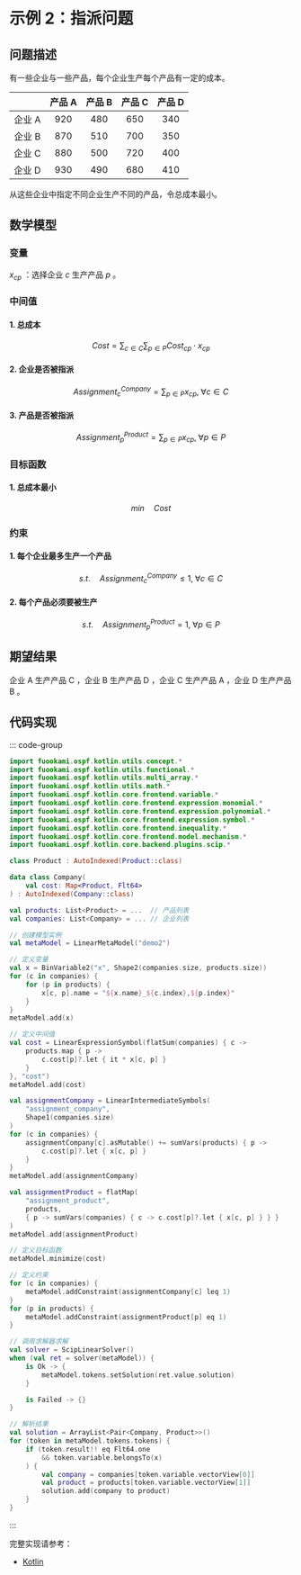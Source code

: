# 示例 2：指派问题

## 问题描述

有一些企业与一些产品，每个企业生产每个产品有一定的成本。

|        | 产品 A | 产品 B | 产品 C | 产品 D |
| :----: | :----: | :----: | :----: | :----: |
| 企业 A | $920$  | $480$  | $650$  | $340$  |
| 企业 B | $870$  | $510$  | $700$  | $350$  |
| 企业 C | $880$  | $500$  | $720$  | $400$  |
| 企业 D | $930$  | $490$  | $680$  | $410$  |

从这些企业中指定不同企业生产不同的产品，令总成本最小。

## 数学模型

### 变量

$x_{cp}$ ：选择企业 $c$ 生产产品 $p$ 。

### 中间值

#### 1. 总成本

$$
Cost = \sum_{c \in C} \sum_{p \in P} Cost_{cp} \cdot x_{cp}
$$

#### 2. 企业是否被指派

$$
Assignment^{Company}_{c} = \sum_{p \in P} x_{cp}, \; \forall c \in C
$$

#### 3. 产品是否被指派

$$
Assignment^{Product}_{p} = \sum_{p \in P} x_{cp}, \; \forall p \in P
$$

### 目标函数

#### 1. 总成本最小

$$
min \quad Cost
$$

### 约束

#### 1. 每个企业最多生产一个产品

$$
s.t. \quad Assignment^{Company}_{c} \leq 1, \; \forall c \in C
$$

#### 2. 每个产品必须要被生产

$$
s.t. \quad Assignment^{Product}_{p} = 1, \; \forall p \in P
$$

## 期望结果

企业 A 生产产品 C ，企业 B 生产产品 D ，企业 C 生产产品 A ，企业 D 生产产品 B 。

## 代码实现

::: code-group

```kotlin
import fuookami.ospf.kotlin.utils.concept.*
import fuookami.ospf.kotlin.utils.functional.*
import fuookami.ospf.kotlin.utils.multi_array.*
import fuookami.ospf.kotlin.utils.math.*
import fuookami.ospf.kotlin.core.frontend.variable.*
import fuookami.ospf.kotlin.core.frontend.expression.monomial.*
import fuookami.ospf.kotlin.core.frontend.expression.polynomial.*
import fuookami.ospf.kotlin.core.frontend.expression.symbol.*
import fuookami.ospf.kotlin.core.frontend.inequality.*
import fuookami.ospf.kotlin.core.frontend.model.mechanism.*
import fuookami.ospf.kotlin.core.backend.plugins.scip.*

class Product : AutoIndexed(Product::class)

data class Company(
    val cost: Map<Product, Flt64>
) : AutoIndexed(Company::class)

val products: List<Product> = ...  // 产品列表
val companies: List<Company> = ... // 企业列表

// 创建模型实例
val metaModel = LinearMetaModel("demo2")

// 定义变量
val x = BinVariable2("x", Shape2(companies.size, products.size))
for (c in companies) {
    for (p in products) {
        x[c, p].name = "${x.name}_${c.index},${p.index}"
    }
}
metaModel.add(x)

// 定义中间值
val cost = LinearExpressionSymbol(flatSum(companies) { c ->
    products.map { p ->
        c.cost[p]?.let { it * x[c, p] }
    }
}, "cost")
metaModel.add(cost)

val assignmentCompany = LinearIntermediateSymbols(
    "assignment_company",
    Shape1(companies.size)
)
for (c in companies) {
    assignmentCompany[c].asMutable() += sumVars(products) { p -> 
        c.cost[p]?.let { x[c, p] } 
    }
}
metaModel.add(assignmentCompany)

val assignmentProduct = flatMap(
    "assignment_product",
    products,
    { p -> sumVars(companies) { c -> c.cost[p]?.let { x[c, p] } } }
)
metaModel.add(assignmentProduct)

// 定义目标函数
metaModel.minimize(cost)

// 定义约束
for (c in companies) {
    metaModel.addConstraint(assignmentCompany[c] leq 1)
}
for (p in products) {
    metaModel.addConstraint(assignmentProduct[p] eq 1)
}

// 调用求解器求解
val solver = ScipLinearSolver()
when (val ret = solver(metaModel)) {
    is Ok -> {
        metaModel.tokens.setSolution(ret.value.solution)
    }

    is Failed -> {}
}

// 解析结果
val solution = ArrayList<Pair<Company, Product>>()
for (token in metaModel.tokens.tokens) {
    if (token.result!! eq Flt64.one
        && token.variable.belongsTo(x)
    ) {
        val company = companies[token.variable.vectorView[0]]
        val product = products[token.variable.vectorView[1]]
        solution.add(company to product)
    }
}
```

:::

完整实现请参考：

- [Kotlin](https://github.com/fuookami/ospf/blob/main/examples/ospf-kotlin-example/src/main/fuookami/ospf/kotlin/example/core_demo/Demo2.kt)
